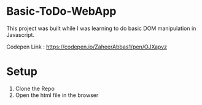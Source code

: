 # Basic-ToDo-WebApp
This project was built while I was learning to do basic DOM manipulation in Javascript.


Codepen Link : https://codepen.io/ZaheerAbbas1/pen/OJXapvz

# Setup 

  1. Clone the Repo 
  2. Open the html file in the browser
